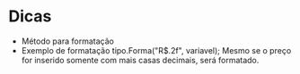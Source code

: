 # Dicas

- Método para formatação
- Exemplo de formatação
    tipo.Forma("R$.2f", variavel);
Mesmo se o preço for inserido somente com mais casas decimais, será formatado.
